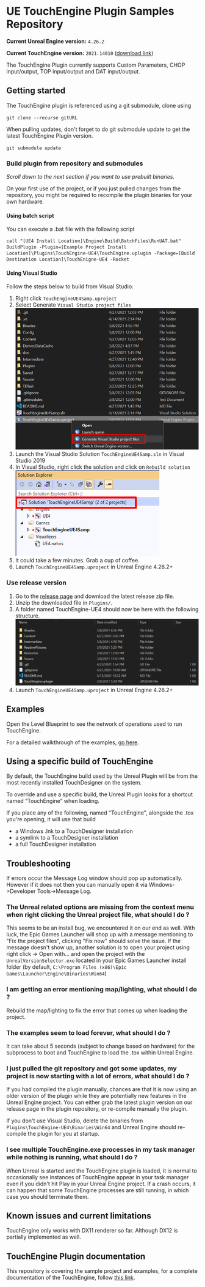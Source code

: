 # UE TouchEngine Plugin Samples Repository

**Current Unreal Engine version:** `4.26.2`

**Current TouchEngine version:** `2021.14010` ([download link](https://www.dropbox.com/s/s51094yygmzm5du/TouchDesigner.2021.14010.exe?dl=0))

The TouchEngine Plugin currently supports Custom Parameters, CHOP input/output, TOP input/output and DAT input/output.

## Getting started

The TouchEngine plugin is referenced using a git submodule, clone using 

`git clone --recurse gitURL`

When pulling updates, don't forget to do git submodule update to get the latest TouchEngine Plugin version.

`git submodule update`

### Build plugin from repository and submodules

*Scroll down to the next section if you want to use prebuilt binaries.*

On your first use of the project, or if you just pulled changes from the repository, you might be required  to recompile the plugin binaries for your own hardware.

#### Using batch script

You can execute a .bat file with the following script
```
call "[UE4 Install Location]\Engine\Build\BatchFiles\RunUAT.bat" BuildPlugin -Plugin=[Example Project Install Location]\Plugins\TouchEngine-UE4\TouchEngine.uplugin -Package=[Build Destination Location]\TouchEnigne-UE4 -Rocket
```

#### Using Visual Studio

Follow the steps below to build from Visual Studio:

1. Right click `TouchEngineUE4Samp.uproject`
2. Select Generate `Visual Studio project files` ![Generate VS project files](ReadmePictures/ueSamples01.png?raw=true "Generate VS project files")
3. Launch the Visual Studio Solution `TouchEngineUE4Samp.sln` in Visual Studio 2019
4. In Visual Studio, right click the solution and click on `Rebuild solution` ![Rebuild solution](ReadmePictures/ueSamples02.png?raw=true "Rebuild solution")
5. It could take a few minutes. Grab a cup of coffee.
6. Launch `TouchEngineUE4Samp.uproject` in Unreal Engine 4.26.2+

### Use release version

1. Go to the [release page](https://github.com/TouchDesigner/TouchEngine-UE4/releases) and download the latest release zip file.
2. Unzip the downloaded file in `Plugins/`.
3. A folder named TouchEngine-UE4 should now be here with the following structure. ![Plugin folder structure](ReadmePictures/ueSamples03.png?raw=true "Plugin folder structure")
4. Launch `TouchEngineUE4Samp.uproject` in Unreal Engine 4.26.2+

## Examples

Open the Level Blueprint to see the network of operations used to run TouchEngine.

For a detailed walkthrough of the examples, [go here](Content/README.md).

## Using a specific build of TouchEngine

By default, the TouchEngine build used by the Unreal Plugin will be from the most recently installed TouchDesigner on the system.

To override and use a specific build, the Unreal Plugin looks for a shortcut named “TouchEngine” when loading. 

If you place any of the following, named "TouchEngine", alongside the .tox you're opening, it will use that build

- a Windows .lnk to a TouchDesigner installation
- a symlink to a TouchDesigner installation
- a full TouchDesigner installation

## Troubleshooting

If errors occur the Message Log window should pop up automatically. However if it does not then you can manually open it via Windows->Developer Tools->Message Log.

### The Unreal related options are missing from the context menu when right clicking the Unreal project file, what should I do ?

This seems to be an install bug, we encountered it on our end as well. With luck, the Epic Games Launcher will shop up with a message mentioning to "Fix the project files", clicking "Fix now" should solve the issue. If the message doesn't show up, another solution is to open your project using right click -> Open with... and open the project with the `UnrealVersionSelector.exe` located in your Epic Games Launcher install folder (by default, `C:\Program Files (x86)\Epic Games\Launcher\Engine\Binaries\Win64`)

### I am getting an error mentioning map/lighting, what should I do ?

Rebuild the map/lighting to fix the error that comes up when loading the project.

### The examples seem to load forever, what should I do ?

It can take about 5 seconds (subject to change based on hardware) for the subprocess to boot and TouchEngine to load the .tox within Unreal Engine.

### I just pulled the git repository and got some updates, my project is now starting with a lot of errors, what should I do ?

If you had compiled the plugin manually, chances are that it is now using an older version of the plugin while they are potentially new features in the Unreal Engine project. You can either grab the latest plugin version on our release page in the plugin repository, or re-compile manually the plugin.

If you don't use Visual Studio, delete the binaries from `Plugins\TouchEngine-UE4\Binaries\Win64` and Unreal Engine should re-compile the plugin for you at startup.

### I see multiple TouchEngine.exe processes in my task manager while nothing is running, what should I do ?

When Unreal is started and the TouchEngine plugin is loaded, it is normal to occasionally see instances of TouchEngine appear in your task manager even if you didn't hit Play in your Unreal Engine project. If a crash occurs, it can happen that some TouchEngine processes are still running, in which case you should terminate them.

## Known issues and current limitations

TouchEngine only works with DX11 renderer so far. Although DX12 is partially implemented as well.

## TouchEngine Plugin documentation

This repository is covering the sample project and examples, for a complete documentation of the TouchEngine, follow [this link](https://github.com/TouchDesigner/TouchEngine-UE4/).

